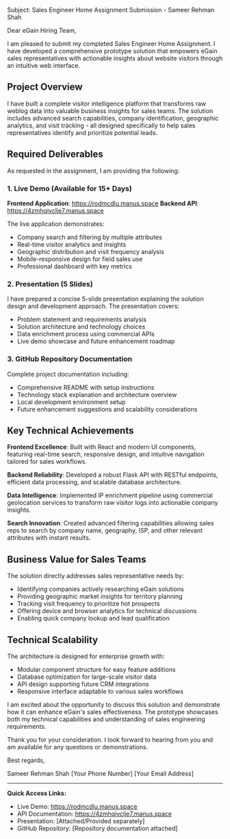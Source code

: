 Subject: Sales Engineer Home Assignment Submission - Sameer Rehman Shah

Dear eGain Hiring Team,

I am pleased to submit my completed Sales Engineer Home Assignment. I have developed a comprehensive prototype solution that empowers eGain sales representatives with actionable insights about website visitors through an intuitive web interface.

## Project Overview

I have built a complete visitor intelligence platform that transforms raw weblog data into valuable business insights for sales teams. The solution includes advanced search capabilities, company identification, geographic analytics, and visit tracking - all designed specifically to help sales representatives identify and prioritize potential leads.

## Required Deliverables

As requested in the assignment, I am providing the following:

### 1. Live Demo (Available for 15+ Days)
**Frontend Application**: https://rodmcdlu.manus.space
**Backend API**: https://4zmhqivclje7.manus.space

The live application demonstrates:
- Company search and filtering by multiple attributes
- Real-time visitor analytics and insights
- Geographic distribution and visit frequency analysis
- Mobile-responsive design for field sales use
- Professional dashboard with key metrics

### 2. Presentation (5 Slides)
I have prepared a concise 5-slide presentation explaining the solution design and development approach. The presentation covers:
- Problem statement and requirements analysis
- Solution architecture and technology choices
- Data enrichment process using commercial APIs
- Live demo showcase and future enhancement roadmap

### 3. GitHub Repository Documentation
Complete project documentation including:
- Comprehensive README with setup instructions
- Technology stack explanation and architecture overview
- Local development environment setup
- Future enhancement suggestions and scalability considerations

## Key Technical Achievements

**Frontend Excellence**: Built with React and modern UI components, featuring real-time search, responsive design, and intuitive navigation tailored for sales workflows.

**Backend Reliability**: Developed a robust Flask API with RESTful endpoints, efficient data processing, and scalable database architecture.

**Data Intelligence**: Implemented IP enrichment pipeline using commercial geolocation services to transform raw visitor logs into actionable company insights.

**Search Innovation**: Created advanced filtering capabilities allowing sales reps to search by company name, geography, ISP, and other relevant attributes with instant results.

## Business Value for Sales Teams

The solution directly addresses sales representative needs by:
- Identifying companies actively researching eGain solutions
- Providing geographic market insights for territory planning
- Tracking visit frequency to prioritize hot prospects
- Offering device and browser analytics for technical discussions
- Enabling quick company lookup and lead qualification

## Technical Scalability

The architecture is designed for enterprise growth with:
- Modular component structure for easy feature additions
- Database optimization for large-scale visitor data
- API design supporting future CRM integrations
- Responsive interface adaptable to various sales workflows

I am excited about the opportunity to discuss this solution and demonstrate how it can enhance eGain's sales effectiveness. The prototype showcases both my technical capabilities and understanding of sales engineering requirements.

Thank you for your consideration. I look forward to hearing from you and am available for any questions or demonstrations.

Best regards,

Sameer Rehman Shah
[Your Phone Number]
[Your Email Address]

---

**Quick Access Links:**
- Live Demo: https://rodmcdlu.manus.space
- API Documentation: https://4zmhqivclje7.manus.space
- Presentation: [Attached/Provided separately]
- GitHub Repository: [Repository documentation attached]

